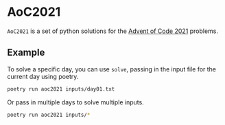 <!-- README.md is generated from README.Rmd. Please edit that file -->
# AoC2021

`AoC2021` is a set of python solutions for the
[Advent of Code 2021](https://adventofcode.com/2021) problems.

## Example

To solve a specific day, you can use `solve`, passing in the input file for
the current day using poetry.

``` bash
poetry run aoc2021 inputs/day01.txt
```

Or pass in multiple days to solve multiple inputs.

``` bash
poetry run aoc2021 inputs/*
```
